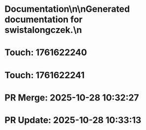 # Documentation\n\nGenerated documentation for swistalongczek.\n

# Touch: 1761622240

# Touch: 1761622241

# PR Merge: 2025-10-28 10:32:27

# PR Update: 2025-10-28 10:33:13

